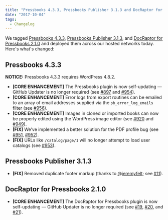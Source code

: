 ```yaml
---
title: "Pressbooks 4.3.3, Pressbooks Publisher 3.1.3 and DocRaptor for Pressbooks 2.1.0"
date: "2017-10-04"
tags: 
  - Changelog
---
```


We tagged [Pressbooks 4.3.3](https://github.com/pressbooks/pressbooks/releases/tag/4.3.3), [Pressbooks Publisher 3.1.3](https://github.com/pressbooks/pressbooks-publisher/releases/tag/3.1.3), and [DocRaptor for Pressbooks 2.1.0](https://github.com/pressbooks/pressbooks-docraptor/releases/tag/2.1.0) and deployed them across our hosted networks today. Here's what's changed:

## Pressbooks 4.3.3

**NOTICE:** Pressbooks 4.3.3 requires WordPress 4.8.2.

- **[CORE ENHANCEMENT]** The Pressbooks plugin is now self-updating — GitHub Updater is no longer required (see [#897](https://github.com/pressbooks/pressbooks/issues/897) and [#954](https://github.com/pressbooks/pressbooks/pull/954)).
- **[CORE ENHANCEMENT]** Error logs from export routines can be emailed to an array of email addresses supplied via the `pb_error_log_emails` filter (see [#956](https://github.com/pressbooks/pressbooks/pull/956)).
- **[CORE ENHANCEMENT]** Images in cloned or imported books can now be properly edited using the WordPress image editor (see [#920](https://github.com/pressbooks/pressbooks/issues/920) and [#949](https://github.com/pressbooks/pressbooks/pull/949)).
- **[FIX]** We’ve implemented a better solution for the PDF profile bug (see [#951](https://github.com/pressbooks/pressbooks/issues/951), [#952](https://github.com/pressbooks/pressbooks/pull/952)).
- **[FIX]** URLs like `/catalog/page/1` will no longer attempt to load user catalogs (see [#953](https://github.com/pressbooks/pressbooks/pull/953)).

## Pressbooks Publisher 3.1.3

- **[FIX]** Removed duplicate footer markup (thanks to [@jeremyfelt](https://github.com/jeremyfelt); see [#11](https://github.com/pressbooks/pressbooks-publisher/pull/11)).

## DocRaptor for Pressbooks 2.1.0

- **[CORE ENHANCEMENT]** The DocRaptor for Pressbooks plugin is now self-updating — GitHub Updater is no longer required (see [#19](https://github.com/pressbooks/pressbooks-docraptor/pull/19 "Add update checker"), [#20](https://github.com/pressbooks/pressbooks-docraptor/issues/20 "Clean up readme.txt for Plugin Update Checker"), and [#21](https://github.com/pressbooks/pressbooks-docraptor/pull/21 "Clean up readme.txt for Plugin Update Checker (fixes #20)")).
